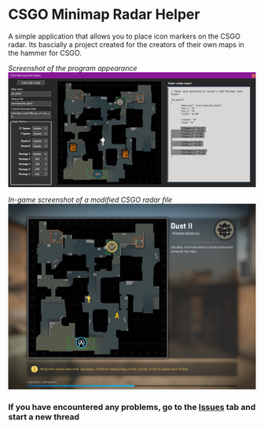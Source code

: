 # CSGO Minimap Radar Helper
A simple application that allows you to place icon markers on the CSGO radar.
Its bascially a project created for the creators of their own maps in the hammer for CSGO.

*Screenshot of the program appearance*<br>
![alt text](https://github.com/KarmyDev/public-res/blob/master/repos/csgo-minimap-radar-helper/img1.png?raw=true)

*In-game screenshot of a modified CSGO radar file*<br>
![alt text](https://github.com/KarmyDev/public-res/blob/master/repos/csgo-minimap-radar-helper/img2.png?raw=true)

### If you have encountered any problems, go to the [Issues](https://github.com/KarmyDev/CSGO-Minimap-Radar-Helper/issues) tab and start a new thread
